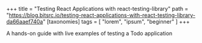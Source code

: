 +++
title = "Testing React Applications with react-testing-library"
path = "https://blog.bitsrc.io/testing-react-applications-with-react-testing-library-da66aaef740a"
[taxonomies]
tags = [ "lorem", "ipsum", "beginner" ]
+++

A hands-on guide with live examples of testing a Todo application


